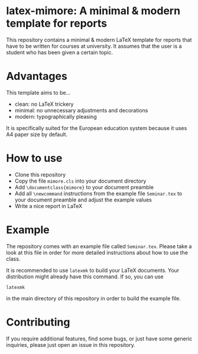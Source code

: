 # latex-mimore: A minimal & modern template for reports

This repository contains a minimal & modern LaTeX template for reports
that have to be written for courses at university. It assumes that the
user is a student who has been given a certain topic.

# Advantages

This template aims to be&hellip;
- clean: no LaTeX trickery
- minimal: no unnecessary adjustments and decorations
- modern: typographically pleasing

It is specifically suited for the European education system because it
uses A4 paper size by default.

# How to use

- Clone this repository
- Copy the file `mimore.cls` into your document directory
- Add `\documentclass{mimore}` to your document preamble
- Add all `\newcommand` instructions from the example file `Seminar.tex`
  to your document preamble and adjust the example values
- Write a nice report in LaTeX

# Example

The repository comes with an example file called `Seminar.tex`. Please
take a look at this file in order for more detailed instructions about
how to use the class.

It is recommended to use `latexmk` to build your LaTeX documents. Your
distribution might already have this command. If so, you can use

    latexmk

in the main directory of this repository in order to build the example
file.

# Contributing

If you require additional features, find some bugs, or just have some
generic inquiries, please just open an issue in this repository.
